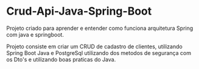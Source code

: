 # Crud-Api-Java-Spring-Boot
Projeto criado para aprender e entender como funciona arquitetura Spring com java e springboot.

Projeto consiste em criar um CRUD de cadastro de clientes, utilizando Spring Boot Java e PostgreSql
utilizando dos metodos de segurança com os Dto's e utilizando boas praticas do Java.
